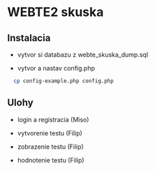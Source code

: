 # WEBTE2 skuska

## Instalacia

- vytvor si databazu z webte_skuska_dump.sql

- vytvor a nastav config.php
 
```bash
  cp config-example.php config.php
  ```


## Ulohy

- login a registracia (Miso)

- vytvorenie testu (Filip)

- zobrazenie testu (Filip)

- hodnotenie testu (Filip)

